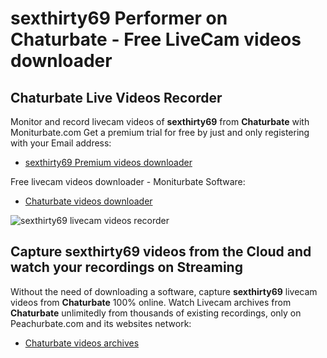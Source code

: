 # sexthirty69 Performer on Chaturbate - Free LiveCam videos downloader

## Chaturbate Live Videos Recorder

Monitor and record livecam videos of **sexthirty69** from **Chaturbate** with Moniturbate.com
Get a premium trial for free by just and only registering with your Email address:
* [sexthirty69 Premium videos downloader](https://moniturbate.com/request-demo-licence-key.html)

Free livecam videos downloader - Moniturbate Software:
* [Chaturbate videos downloader](https://moniturbate.com/moniturbate-download-software.html)

![sexthirty69 livecam videos recorder](https://peachurnet.com/templates/moniturbate-software.png)


## Capture sexthirty69 videos from the Cloud and watch your recordings on Streaming

Without the need of downloading a software, capture **sexthirty69** livecam videos from **Chaturbate** 100% online.
Watch Livecam archives from **Chaturbate** unlimitedly from thousands of existing recordings, only on Peachurbate.com and its websites network:
* [Chaturbate videos archives](https://peachurnet.com/)